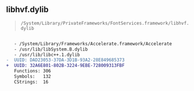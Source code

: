 ## libhvf.dylib

> `/System/Library/PrivateFrameworks/FontServices.framework/libhvf.dylib`

```diff

   - /System/Library/Frameworks/Accelerate.framework/Accelerate
   - /usr/lib/libSystem.B.dylib
   - /usr/lib/libc++.1.dylib
-  UUID: DAD23053-37DA-3D1B-93A2-28E849685373
+  UUID: 32A6E801-802B-3224-9EBE-728009313FBF
   Functions: 306
   Symbols:   132
   CStrings:  16

```
